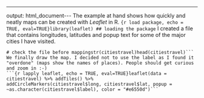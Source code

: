 ---
output: html_document---
The example at hand shows how quickly and neatly maps can be created with *Leaflet* in R.
```{r load package, echo = TRUE, eval=TRUE}library(leaflet) ## loading the package```
I created a file that contains longitudes, latitudes and popup text for some of the major cities I have visited.
```{r load and transform data, echo = TRUE, eval=TRUE}# load the file and convert to numericcitiestravel <-read.table("C:/users/johan/Documents/travel.txt", header = TRUE)citiestravel$long <- as.numeric(paste(citiestravel$long)) citiestravel$lat <- as.numeric(paste(citiestravel$lat)) 
# check the file before mappingstr(citiestravel)head(citiestravel)```
We finally draw the map. I decided not to use the label as I found it "overdone" (maps show the names of places). People should get curious and zoom in :-)
```{r lapply leaflet, echo = TRUE, eval=TRUE}leaflet(data = citiestravel) %>% addTiles() %>%                          addCircleMarkers(citiestravel$long, citiestravel$lat, popup = ~as.character(citiestravel$label), color = "#e6550d")```

